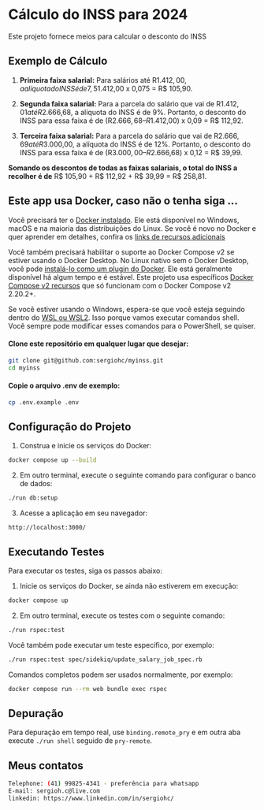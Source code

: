 # Cálculo do INSS para 2024

Este projeto fornece meios para calcular o desconto do INSS

## Exemplo de Cálculo

1. **Primeira faixa salarial:** Para salários até R$1.412,00, a alíquota do INSS é de 7,5%. Portanto, o desconto do INSS para essa faixa é de R$1.412,00 x 0,075 = R$ 105,90.

2. **Segunda faixa salarial:** Para a parcela do salário que vai de R$1.412,01 até R$2.666,68, a alíquota do INSS é de 9%. Portanto, o desconto do INSS para essa faixa é de (R$2.666,68 – R$1.412,00) x 0,09 = R$ 112,92.

3. **Terceira faixa salarial:** Para a parcela do salário que vai de R$2.666,69 até R$3.000,00, a alíquota do INSS é de 12%. Portanto, o desconto do INSS para essa faixa é de (R$3.000,00 – R$2.666,68) x 0,12 = R$ 39,99.

**Somando os descontos de todas as faixas salariais, o total do INSS a recolher é de** R$ 105,90 + R$ 112,92 + R$ 39,99 = R$ 258,81.

## Este app usa Docker, caso não o tenha siga ...

Você precisará ter o [Docker instalado](https://docs.docker.com/get-docker/).
Ele está disponível no Windows, macOS e na maioria das distribuições do Linux. Se você é novo no
Docker e quer aprender em detalhes, confira os [links de recursos adicionais](#aprenda-mais-sobre-docker-e-ruby-on-rails)

Você também precisará habilitar o suporte ao Docker Compose v2 se estiver usando o Docker
Desktop. No Linux nativo sem o Docker Desktop, você pode [instalá-lo como um plugin
do Docker](https://docs.docker.com/compose/install/linux/). Ele está geralmente
disponível há algum tempo e é estável. Este projeto usa específicos [Docker Compose v2 recursos](https://nickjanetakis.com/blog/optional-depends-on-with-docker-compose-v2-20-2)
que só funcionam com o Docker Compose v2 2.20.2+.

Se você estiver usando o Windows, espera-se que você esteja seguindo dentro
do [WSL ou WSL2](https://nickjanetakis.com/blog/a-linux-dev-environment-on-windows-with-wsl-2-docker-desktop-and-more).
Isso porque vamos executar comandos shell. Você sempre pode modificar
esses comandos para o PowerShell, se quiser.


#### Clone este repositório em qualquer lugar que desejar:

```sh
git clone git@github.com:sergiohc/myinss.git
cd myinss
```

#### Copie o arquivo .env de exemplo:

```sh
cp .env.example .env
```

## Configuração do Projeto

1. Construa e inicie os serviços do Docker:

```bash
docker compose up --build
```

2. Em outro terminal, execute o seguinte comando para configurar o banco de dados:

```bash
./run db:setup
```

3. Acesse a aplicação em seu navegador:

```
http://localhost:3000/
```

## Executando Testes

Para executar os testes, siga os passos abaixo:

1. Inicie os serviços do Docker, se ainda não estiverem em execução:

```bash
docker compose up
```

2. Em outro terminal, execute os testes com o seguinte comando:

```bash
./run rspec:test
```

Você também pode executar um teste específico, por exemplo:

```bash
./run rspec:test spec/sidekiq/update_salary_job_spec.rb
```

Comandos completos podem ser usados normalmente, por exemplo:

```bash
docker compose run --rm web bundle exec rspec
```

## Depuração

Para depuração em tempo real, use `binding.remote_pry` e em outra aba execute `./run shell` seguido de `pry-remote`.

## Meus contatos
```bash
Telephone: (41) 99825-4341 - preferência para whatsapp
E-mail: sergioh.c@live.com
linkedin: https://www.linkedin.com/in/sergiohc/
```
